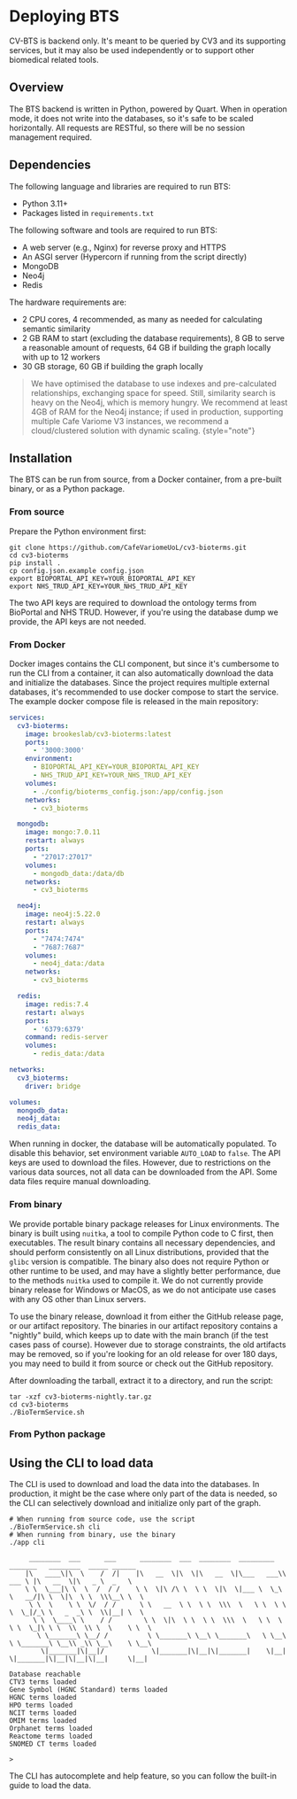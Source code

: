 # Deploying BTS

CV-BTS is backend only. It's meant to be queried by CV3 and its supporting services, but it may also be used independently or to support other biomedical related tools.

## Overview

The BTS backend is written in Python, powered by Quart. When in operation mode, it does not write into the databases, so it's safe to be scaled horizontally. All requests are RESTful, so there will be no session management required.

## Dependencies

The following language and libraries are required to run BTS:

- Python 3.11+
- Packages listed in `requirements.txt`

The following software and tools are required to run BTS:

- A web server (e.g., Nginx) for reverse proxy and HTTPS
- An ASGI server (Hypercorn if running from the script directly)
- MongoDB
- Neo4j
- Redis

The hardware requirements are:

- 2 CPU cores, 4 recommended, as many as needed for calculating semantic similarity
- 2 GB RAM to start (excluding the database requirements), 8 GB to serve a reasonable amount of requests, 64 GB if building the graph locally with up to 12 workers
- 30 GB storage, 60 GB if building the graph locally

> We have optimised the database to use indexes and pre-calculated relationships, exchanging space for speed. Still, similarity search is heavy on the Neo4j, which is memory hungry. We recommend at least 4GB of RAM for the Neo4j instance; if used in production, supporting multiple Cafe Variome V3 instances, we recommend a cloud/clustered solution with dynamic scaling.
> {style="note"}

## Installation

The BTS can be run from source, from a Docker container, from a pre-built binary, or as a Python package.

### From source

Prepare the Python environment first:

```shell
git clone https://github.com/CafeVariomeUoL/cv3-bioterms.git
cd cv3-bioterms
pip install .
cp config.json.example config.json
export BIOPORTAL_API_KEY=YOUR_BIOPORTAL_API_KEY
export NHS_TRUD_API_KEY=YOUR_NHS_TRUD_API_KEY
```

The two API keys are required to download the ontology terms from BioPortal and NHS TRUD. However, if you're using the database dump we provide, the API keys are not needed.

### From Docker

Docker images contains the CLI component, but since it's cumbersome to run the CLI from a container, it can also automatically download the data and initialize the databases. Since the project requires multiple external databases, it's recommended to use docker compose to start the service. The example docker compose file is released in the main repository:

```yaml
services:
  cv3-bioterms:
    image: brookeslab/cv3-bioterms:latest
    ports:
      - '3000:3000'
    environment:
      - BIOPORTAL_API_KEY=YOUR_BIOPORTAL_API_KEY
      - NHS_TRUD_API_KEY=YOUR_NHS_TRUD_API_KEY
    volumes:
      - ./config/bioterms_config.json:/app/config.json
    networks:
      - cv3_bioterms

  mongodb:
    image: mongo:7.0.11
    restart: always
    ports:
      - "27017:27017"
    volumes:
      - mongodb_data:/data/db
    networks:
      - cv3_bioterms

  neo4j:
    image: neo4j:5.22.0
    restart: always
    ports:
      - "7474:7474"
      - "7687:7687"
    volumes:
      - neo4j_data:/data
    networks:
      - cv3_bioterms

  redis:
    image: redis:7.4
    restart: always
    ports:
      - '6379:6379'
    command: redis-server
    volumes: 
      - redis_data:/data

networks:
  cv3_bioterms:
    driver: bridge

volumes:
  mongodb_data:
  neo4j_data:
  redis_data:
```

When running in docker, the database will be automatically populated. To disable this behavior, set environment variable `AUTO_LOAD` to `false`. The API keys are used to download the files. However, due to restrictions on the various data sources, not all data can be downloaded from the API. Some data files require manual downloading.

### From binary

We provide portable binary package releases for Linux environments. The binary is built using `nuitka`, a tool to compile Python code to C first, then executables. The result binary contains all necessary dependencies, and should perform consistently on all Linux distributions, provided that the `glibc` version is compatible. The binary also does not require Python or other runtime to be used, and may have a slightly better performance, due to the methods `nuitka` used to compile it. We do not currently provide binary release for Windows or MacOS, as we do not anticipate use cases with any OS other than Linux servers.

To use the binary release, download it from either the GitHub release page, or our artifact repository. The binaries in our artifact repository contains a "nightly" build, which keeps up to date with the main branch (if the test cases pass of course). However due to storage constraints, the old artifacts may be removed, so if you're looking for an old release for over 180 days, you may need to build it from source or check out the GitHub repository.

After downloading the tarball, extract it to a directory, and run the script:

```shell
tar -xzf cv3-bioterms-nightly.tar.gz
cd cv3-bioterms
./BioTermService.sh
```

### From Python package

## Using the CLI to load data

The CLI is used to download and load the data into the databases. In production, it might be the case where only part of the data is needed, so the CLI can selectively download and initialize only part of the graph.

```shell
# When running from source code, use the script
./BioTermService.sh cli
# When running from binary, use the binary
./app cli

     ________  ___      ___      ________  ___  ________  _________  _______   ________  _____ ______
    |\   ____\|\  \    /  /|    |\   __  \|\  \|\   __  \|\___   ___\\  ___ \ |\   __  \|\   _ \  _   \
    \ \  \___|\ \  \  /  / /    \ \  \|\ /\ \  \ \  \|\  \|___ \  \_\ \   __/|\ \  \|\  \ \  \\\__\ \  \
     \ \  \    \ \  \/  / /      \ \   __  \ \  \ \  \\\  \   \ \  \ \ \  \_|/_\ \   _  _\ \  \\|__| \  \
      \ \  \____\ \    / /        \ \  \|\  \ \  \ \  \\\  \   \ \  \ \ \  \_|\ \ \  \\  \\ \  \    \ \  \
       \ \_______\ \__/ /          \ \_______\ \__\ \_______\   \ \__\ \ \_______\ \__\\ _\\ \__\    \ \__\
        \|_______|\|__|/            \|_______|\|__|\|_______|    \|__|  \|_______|\|__|\|__|\|__|     \|__|

Database reachable
CTV3 terms loaded
Gene Symbol (HGNC Standard) terms loaded
HGNC terms loaded
HPO terms loaded
NCIT terms loaded
OMIM terms loaded
Orphanet terms loaded
Reactome terms loaded
SNOMED CT terms loaded

>
```

The CLI has autocomplete and help feature, so you can follow the built-in guide to load the data.
